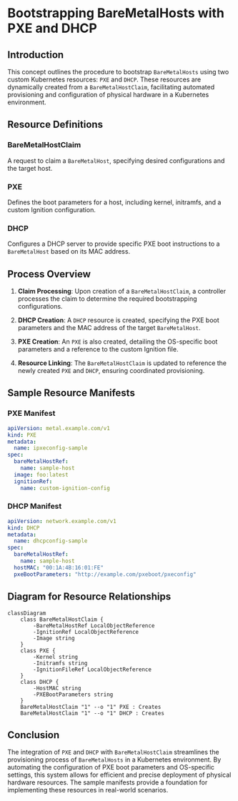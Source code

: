 # Bootstrapping BareMetalHosts with PXE and DHCP

## Introduction

This concept outlines the procedure to bootstrap `BareMetalHosts` using two custom Kubernetes resources: `PXE` and `DHCP`. These resources are dynamically created from a `BareMetalHostClaim`, facilitating automated provisioning and configuration of physical hardware in a Kubernetes environment.

## Resource Definitions

### BareMetalHostClaim

A request to claim a `BareMetalHost`, specifying desired configurations and the target host.

### PXE

Defines the boot parameters for a host, including kernel, initramfs, and a custom Ignition configuration.

### DHCP

Configures a DHCP server to provide specific PXE boot instructions to a `BareMetalHost` based on its MAC address.

## Process Overview

1. **Claim Processing**: Upon creation of a `BareMetalHostClaim`, a controller processes the claim to determine the required bootstrapping configurations.

2. **DHCP Creation**: A `DHCP` resource is created, specifying the PXE boot parameters and the MAC address of the target `BareMetalHost`.

3. **PXE Creation**: An `PXE` is also created, detailing the OS-specific boot parameters and a reference to the custom Ignition file.

4. **Resource Linking**: The `BareMetalHostClaim` is updated to reference the newly created `PXE` and `DHCP`, ensuring coordinated provisioning.

## Sample Resource Manifests

### PXE Manifest

```yaml
apiVersion: metal.example.com/v1
kind: PXE
metadata:
  name: ipxeconfig-sample
spec:
  bareMetalHostRef:
    name: sample-host
  image: foo:latest
  ignitionRef:
    name: custom-ignition-config
```

### DHCP Manifest

```yaml
apiVersion: network.example.com/v1
kind: DHCP
metadata:
  name: dhcpconfig-sample
spec:
  bareMetalHostRef:
    name: sample-host
  hostMAC: "00:1A:4B:16:01:FE"
  pxeBootParameters: "http://example.com/pxeboot/pxeconfig"
```

## Diagram for Resource Relationships

```mermaid
classDiagram
    class BareMetalHostClaim {
        -BareMetalHostRef LocalObjectReference
        -IgnitionRef LocalObjectReference
        -Image string
    }
    class PXE {
        -Kernel string
        -Initramfs string
        -IgnitionFileRef LocalObjectReference
    }
    class DHCP {
        -HostMAC string
        -PXEBootParameters string
    }
    BareMetalHostClaim "1" --o "1" PXE : Creates
    BareMetalHostClaim "1" --o "1" DHCP : Creates
```

## Conclusion

The integration of `PXE` and `DHCP` with `BareMetalHostClaim` streamlines the provisioning process of `BareMetalHosts` in a Kubernetes environment. By automating the configuration of PXE boot parameters and OS-specific settings, this system allows for efficient and precise deployment of physical hardware resources. The sample manifests provide a foundation for implementing these resources in real-world scenarios.
